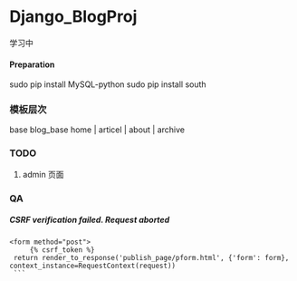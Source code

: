 # Django_BlogProj

学习中

#### Preparation
sudo pip install MySQL-python
sudo pip install south



### 模板层次
base
blog_base
home | articel | about | archive


### TODO
1. admin 页面



### QA
##### CSRF verification failed. Request aborted  
   ``` 
   <form method="post">
        {% csrf_token %}
    return render_to_response('publish_page/pform.html', {'form': form}, context_instance=RequestContext(request))
    ```


